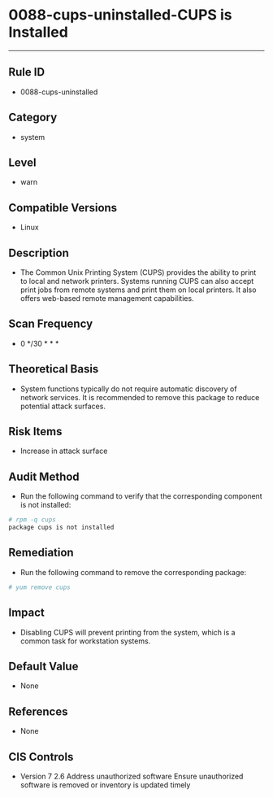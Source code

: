 # 0088-cups-uninstalled-CUPS is Installed
---

## Rule ID

- 0088-cups-uninstalled


## Category

- system


## Level

- warn


## Compatible Versions

- Linux


## Description

- The Common Unix Printing System (CUPS) provides the ability to print to local and network printers. Systems running CUPS can also accept print jobs from remote systems and print them on local printers. It also offers web-based remote management capabilities.


## Scan Frequency

- 0 */30 * * *


## Theoretical Basis

- System functions typically do not require automatic discovery of network services. It is recommended to remove this package to reduce potential attack surfaces.


## Risk Items

- Increase in attack surface


## Audit Method

- Run the following command to verify that the corresponding component is not installed:
```bash
# rpm -q cups
package cups is not installed
```


## Remediation

- Run the following command to remove the corresponding package:
```bash
# yum remove cups
```


## Impact

- Disabling CUPS will prevent printing from the system, which is a common task for workstation systems.


## Default Value

- None


## References

- None


## CIS Controls

- Version 7
    2.6 Address unauthorized software
    Ensure unauthorized software is removed or inventory is updated timely